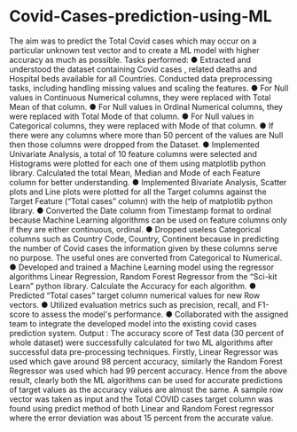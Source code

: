 # Covid-Cases-prediction-using-ML
The aim was to predict the Total Covid cases which may occur on a particular unknown test vector and to create a ML model with higher accuracy as much as possible.
Tasks performed:
● Extracted and understood the dataset containing Covid cases , related deaths and Hospital beds available for all Countries.
Conducted data preprocessing tasks, including handling missing values and scaling the features.
● For Null values in Continuous Numerical columns, they were replaced with Total Mean of that column.
● For Null values in Ordinal Numerical columns, they were replaced with Total Mode of that column.
● For Null values in Categorical columns, they were replaced with Mode of that column.
● If there were any columns where more than 50 percent of the values are Null then those columns were dropped from the Dataset.
● Implemented Univariate Analysis, a total of 10 feature columns were selected and Histograms were plotted for each one of them using matplotlib python library. Calculated the total Mean, Median and Mode of each Feature column for better understanding.
● Implemented Bivariate Analysis, Scatter plots and Line plots were plotted for all the Target columns against the Target Feature (“Total cases” column) with the help of matplotlib python library.
● Converted the Date column from Timestamp format to ordinal because Machine Learning algorithms can be used on feature columns only if they are either continuous, ordinal.
● Dropped useless Categorical columns such as Country Code, Country, Continent because in predicting the number of Covid cases the information given by these columns serve no purpose. The useful ones are converted from Categorical to Numerical.
● Developed and trained a Machine Learning model using the regressor algorithms Linear Regression, Random Forest Regressor from the “Sci-kit Learn” python library. Calculate the Accuracy for each algorithm.
● Predicted “Total cases” target column numerical values for new Row vectors.
● Utilized evaluation metrics such as precision, recall, and F1-score to assess the model's performance.
● Collaborated with the assigned team to integrate the developed model into the existing covid cases prediction system.
Output : The accuracy score of Test data (30 percent of whole dataset) were successfully calculated for two ML algorithms after successful data pre-processing techniques. Firstly, Linear Regressor was used which gave around 98 percent accuracy, similarly the Random Forest Regressor was used which had 99 percent accuracy. Hence from the above result, clearly both the ML algorithms can be used for accurate predictions of target values as the accuracy values are almost the same. A sample row vector was taken as input and the Total COVID cases target column was found using predict method of both Linear and Random Forest regressor where the error deviation was about 15 percent from the accurate value.
